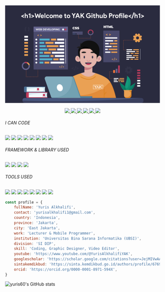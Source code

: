 <p align="center">
  <img src="image/welcome.jpg" width="700">
</p>

<p align="center">
  <a href="https://scholar.google.com/citations?user=JejMIVwAAAAJ" title="Google Scholar" target="_blank">
    <img src="https://img.shields.io/badge/Google%20Scholar-4285F4?logo=googlescholar&logoColor=fff&style=for-the-badge"/>
  </a>
  <a href="https://orcid.org/0000-0001-8971-594X" title="Google Scholar" target="_blank">
    <img src="https://img.shields.io/badge/ORCID-A6CE39?logo=orcid&logoColor=fff&style=for-the-badge"/>
  </a>
  <a href="https://www.linkedin.com/in/yuris60" title="Linkedin" target="_blank">
    <img src="https://img.shields.io/badge/LinkedIn-0077B5?style=for-the-badge&logo=linkedin&logoColor=white"/>
  </a>
  <a href="https://www.youtube.com/@YurisAlkhalifiYAK" title="Instagram" target="_blank">
    <img src="https://img.shields.io/badge/YouTube-F00?logo=youtube&logoColor=fff&style=for-the-badge"/>
  </a>
  <a href="https://instagram.com/yuris60" title="Youtube" target="_blank">
    <img src="https://img.shields.io/badge/Instagram-E4405F?style=for-the-badge&logo=instagram&logoColor=white"/>
  </a>
  <a href="https://sinta.kemdikbud.go.id/authors/profile/6769136" title="Sinta" target="_blank">
    <img src="https://img.shields.io/badge/sinta%20kemdikbud-10586e?style=for-the-badge"/>
  </a>
</p>

<p align="center" style="text-align: center; width:100%;">
  <h6>I CAN CODE</h6>
  <span><img src="https://img.shields.io/badge/html5%20-%23E34F26.svg?&style=for-the-badge&logo=html5&logoColor=white"/></span>
  <span><img src="https://img.shields.io/badge/css3%20-%231572B6.svg?&style=for-the-badge&logo=css3&logoColor=white"/></span>
  <span><img src="https://img.shields.io/badge/javascript%20-%23323330.svg?&style=for-the-badge&logo=javascript&logoColor=%23F7DF1E"/></span>
  <span><img src="https://img.shields.io/badge/php-%23777BB4.svg?&style=for-the-badge&logo=php&logoColor=white"/></span>
  <span><img src="https://img.shields.io/badge/Dart-0175C2?logo=dart&logoColor=fff&style=for-the-badge"/></span>
  <span><img src="https://img.shields.io/badge/Python-3776AB?style=for-the-badge&logo=python&logoColor=white"/></span>
  <span><img src="https://img.shields.io/badge/C%2B%2B-00599C?style=for-the-badge&logo=c%2B%2B&logoColor=white"/></span>
  <span><img src="https://img.shields.io/badge/MySQL-4479A1?logo=mysql&logoColor=fff&style=for-the-badge"/></span>
</p>

<p align="center" style="text-align: center; width:100%;">
  <h6>FRAMEWORK & LIBRARY USED</h6>
  <span><img src="https://img.shields.io/badge/Flutter-02569B?logo=flutter&logoColor=fff&style=for-the-badge"/></span>
  <span><img src="https://img.shields.io/badge/CodeIgniter-EF4223?logo=codeigniter&logoColor=fff&style=for-the-badge"/></span>
  <span><img src="https://img.shields.io/badge/Flask-000?logo=flask&logoColor=fff&style=for-the-badge"/></span>
  <span><img src="https://img.shields.io/badge/Bootstrap-7952B3?logo=bootstrap&logoColor=fff&style=for-the-badge"/></span>
</p>

<p align="center" style="text-align: center; width:100%;">
  <h6>TOOLS USED</h6>
  <span><img src="https://img.shields.io/badge/Android%20Studio-3DDC84?logo=androidstudio&logoColor=fff&style=for-the-badge"/></span>
  <span><img src="https://img.shields.io/badge/Visual%20Studio%20Code-007ACC?logo=visualstudiocode&logoColor=fff&style=for-the-badge"/></span>
  <span><img src="https://img.shields.io/badge/Insomnia-4000BF?logo=insomnia&logoColor=fff&style=for-the-badge"/></span>
  <span><img src="https://img.shields.io/badge/XAMPP-FB7A24?logo=xampp&logoColor=fff&style=for-the-badge"/></span>
  <span><img src="https://img.shields.io/badge/Adobe%20Photoshop-31A8FF?logo=adobephotoshop&logoColor=fff&style=for-the-badge"/></span>
  <span><img src="https://img.shields.io/badge/Adobe%20Premiere%20Pro-99F?logo=adobepremierepro&logoColor=fff&style=for-the-badge"/></span>
  <span><img src="https://img.shields.io/badge/Adobe%20Illustrator-FF9A00?logo=adobeillustrator&logoColor=fff&style=for-the-badge"/></span>
  <span><img src="https://img.shields.io/badge/Adobe%20Audition-99F?logo=adobeaudition&logoColor=fff&style=for-the-badge"/></span>
</p>

```js
const profile = {
    fullName: 'Yuris Alkhalifi',
    contact: 'yurisalkhalifi1@gmail.com',
    country: 'Indonesia',
    province: 'Jakarta',
    city: 'East Jakarta',
    work: 'Lecturer & Mobile Programmer',
    institution: 'Universitas Bina Sarana Informatika (UBSI)',
    division: 'SI DIP',
    skill: 'Coding, Graphic Designer, Video Editor',
    youtube: 'https://www.youtube.com/@YurisAlkhalifiYAK',
    googlescholar: 'https://scholar.google.com/citations?user=JejMIVwAAAAJ',
    sintakemdikbud: 'https://sinta.kemdikbud.go.id/authors/profile/6769136',
    orcid: 'https://orcid.org/0000-0001-8971-594X',
}
```

![yuris60's GitHub stats](https://github-readme-stats.vercel.app/api?username=yuris60&theme=default&show_icons=true)

<!--
# Berkas Serkom 👋
Yth. Bapak/Ibu Asesor Sertifikasi Kompetensi,<br>
Berikut ini saya lampirkan persyaratan untuk Sertifikasi Kompetensi LSP BSI, adapun yang saya lampirkan dapat dikunjungi pada tautan <a href="https://github.com/yuris60/berkas_serkom">disini</a>. Terimakasih atas perhatian bapak/ibu.
<blockquote>Salam Kompeten 👋</blockquote>


**yuris60/yuris60** is a ✨ _special_ ✨ repository because its `README.md` (this file) appears on your GitHub profile.

Here are some ideas to get you started:

- 🔭 I’m currently working on ...
- 🌱 I’m currently learning ...
- 👯 I’m looking to collaborate on ...
- 🤔 I’m looking for help with ...
- 💬 Ask me about ...
- 📫 How to reach me: ...
- 😄 Pronouns: ...
- ⚡ Fun fact: ...
-->
